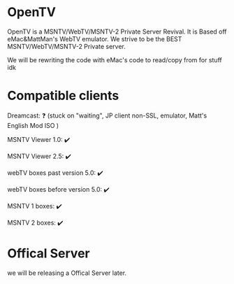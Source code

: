 # OpenTV
OpenTV is a MSNTV/WebTV/MSNTV-2 Private Server Revival.
It is Based off eMac&amp;MattMan's WebTV emulator.
We strive to be the BEST MSNTV/WebTV/MSNTV-2 Private server.

We will be rewriting the code with eMac's code to read/copy from for stuff idk

# Compatible clients
Dreamcast: ❓ (stuck on "waiting", JP client non-SSL, emulator, Matt's English Mod ISO )

MSNTV Viewer 1.0: ✔️

MSNTV Viewer 2.5: ✔️

webTV boxes past version 5.0: ✔️

webTV boxes before version 5.0: ✔️

MSNTV 1 boxes: ✔️

MSNTV 2 boxes: ✔️

# Offical Server
we will be releasing a Offical Server later.
